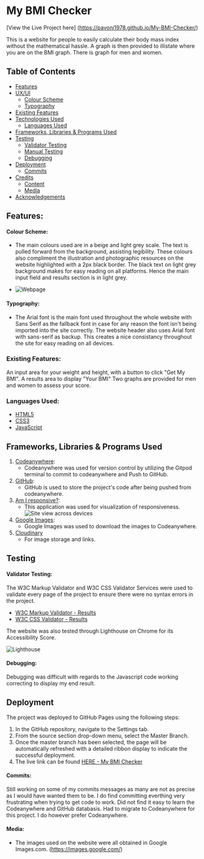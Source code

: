 # My BMI Checker

[View the Live Project here] (https://pavoni1978.github.io/My-BMI-Checker/)

This is a website for people to easily calculate their body mass index without the mathematical hassle. A graph is then provided to illistate where you are on the BMI graph. There is graph for men and women.

## Table of Contents

+ [Features](#features)
+ [UX/UI](#uiux "UX/UI")
  + [Colour Scheme](#colour-scheme)
  + [Typography](#typography)
+ [Existing Features](#existing-features)
+ [Technologies Used](#technologies-used)
  + [Languages Used](#languages-used)
+ [Frameworks, Libraries & Programs Used](#frameworks-libraries--programs-used)
+ [Testing](#testing)
  + [Validator Testing](#validator-testing)
  + [Manual Testing](#manual-testing)
  + [Debugging](#debugging)
+ [Deployment](#deployment)
  + [Commits](#commits)
+ [Credits](#credits)
  + [Content](#content)
  + [Media](#media)
+ [Acknowledgements](#acknowledgements)

## Features:

#### **Colour Scheme:**
- The main colours used are in a beige and light grey scale. The text is pulled forward from the background, assisting legibility. These colours also compliment the illustration and photographic resources on the website highlighted with a 2px black border. The black text on light grey background makes for easy reading on all platforms. Hence the main input field and results section is in light grey.

- ![Webpage](https://res.cloudinary.com/dawzrhuaf/image/upload/v1686320269/portfolio%20two/Webpage_oihu47.png)

#### **Typography:**
- The Arial font is the main font used throughout the whole website with Sans Serif as the fallback font in case for any reason the font isn't being imported into the site correctly. The website header also uses Arial font with sans-serif as backup. This creates a nice consistancy throughout the site for easy reading on all devices.

### Existing Features:
An input area for your weight and height, with a button to click "Get My BMI".
A results area to display "Your BMI"
Two graphs are provided for men and women to assess your score.

### **Languages Used:**
- [HTML5](https://en.wikipedia.org/wiki/HTML5)
- [CSS3](https://en.wikipedia.org/wiki/CSS)
- [JavaScript](https://en.wikipedia.org/wiki/JavaScript)

## Frameworks, Libraries & Programs Used

1. [Codeanywhere](https://codeanywhere.com/signin):
    - Codeanywhere was used for version control by utilizing the Gitpod terminal to commit to codeanywhere and Push to GitHub.
2. [GitHub]():
    - GitHub is used to store the project's code after being pushed from codeanywhere.
4. [Am I responsive?](https://ui.dev/amiresponsive?url=https://pavoni1978.github.io/My-BMI-Checker/):
    - This application was used for visualization of responsiveness.
   ![Site view across devices](https://res.cloudinary.com/dawzrhuaf/image/upload/v1686336163/portfolio%20two/am_I_responsive_ruasz4.png)
5. [Google Images]():
    - Google Images was used to download the images to Codeanywhere.
6. [Cloudinary](https://cloudinary.com/)
    - For image storage and links.

## Testing

#### **Validator Testing:**
The W3C Markup Validator and W3C CSS Validator Services were used to validate every page of the project to ensure there were no syntax errors in the project.
- [W3C Markup Validator - Results](https://res.cloudinary.com/dawzrhuaf/image/upload/v1686321901/portfolio%20two/wc3_html_kg9kxw.png)
- [W3C CSS Validator - Results](https://res.cloudinary.com/dawzrhuaf/image/upload/v1686334060/portfolio%20two/CSS_Validator_ypchzt.png)

The website was also tested through Lighthouse on Chrome for its Accessibility Score.

![Lighthouse](https://res.cloudinary.com/dawzrhuaf/image/upload/v1686320839/portfolio%20two/Lighthouse_jk3jua.png)


#### **Debugging:**
Debugging was difficult with regards to the Javascript code working correcting to display my end result.

## Deployment
The project was deployed to GitHub Pages using the following steps:
1. In the GitHub repository, navigate to the Settings tab.
2. From the source section drop-down menu, select the Master Branch.
3. Once the master branch has been selected, the page will be automatically refreshed with a detailed ribbon display to indicate the successful deployment.
4. The live link can be found [HERE - My BMI Checker](https://pavoni1978.github.io/My-BMI-Checker/)

#### **Commits:**
Still working on some of my commits messages as many are not as precise as I would have wanted them to be. I do find committing everthing very frustrating when trying to get code to work. Did not find it easy to learn the Codeanywhere and GitHub databasis. Had to migrate to Codeanywhere for this project. I do however prefer Codeanywhere.

#### **Media:**
- The images used on the website were all obtained in Google Images.com. (https://images.google.com/)
